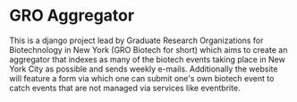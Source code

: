 # GRO Aggregator

This is a django project lead by Graduate Research Organizations for Biotechnology in New York (GRO Biotech for short) which aims to create an aggregator that indexes as many of the biotech events taking place in New York City as possible and sends weekly e-mails. Additionally the website will feature a form via which one can submit one's own biotech event to catch events that are not managed via services like eventbrite. 